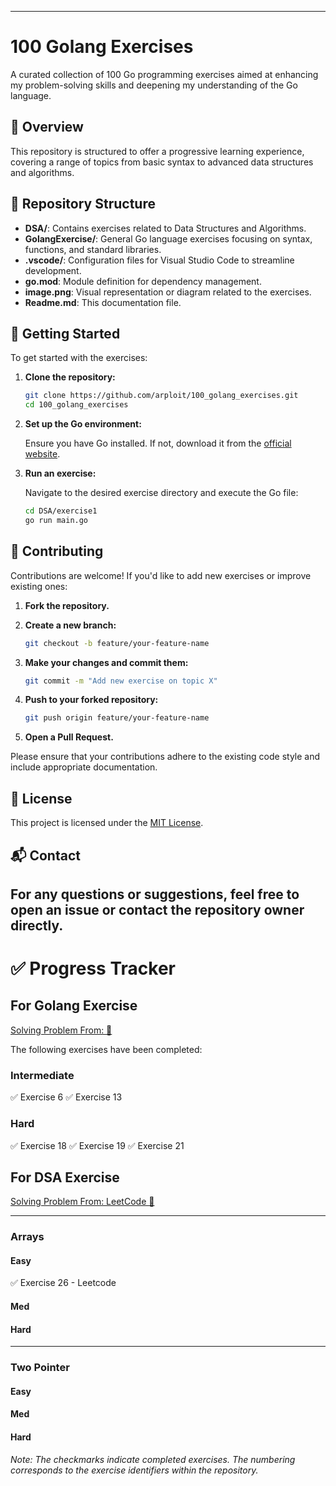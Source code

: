 
---

# 100 Golang Exercises

A curated collection of 100 Go programming exercises aimed at enhancing my problem-solving skills and deepening my understanding of the Go language.

## 📌 Overview

This repository is structured to offer a progressive learning experience, covering a range of topics from basic syntax to advanced data structures and algorithms.

## 📁 Repository Structure

- **DSA/**: Contains exercises related to Data Structures and Algorithms.
- **GolangExercise/**: General Go language exercises focusing on syntax, functions, and standard libraries.
- **.vscode/**: Configuration files for Visual Studio Code to streamline development.
- **go.mod**: Module definition for dependency management.
- **image.png**: Visual representation or diagram related to the exercises.
- **Readme.md**: This documentation file.


## 🚀 Getting Started

To get started with the exercises:

1. **Clone the repository:**

   ```bash
   git clone https://github.com/arploit/100_golang_exercises.git
   cd 100_golang_exercises
   ```


2. **Set up the Go environment:**

   Ensure you have Go installed. If not, download it from the [official website](https://golang.org/dl/).

3. **Run an exercise:**

   Navigate to the desired exercise directory and execute the Go file:

   ```bash
   cd DSA/exercise1
   go run main.go
   ```


## 🧠 Contributing

Contributions are welcome! If you'd like to add new exercises or improve existing ones:

1. **Fork the repository.**
2. **Create a new branch:**

   ```bash
   git checkout -b feature/your-feature-name
   ```


3. **Make your changes and commit them:**

   ```bash
   git commit -m "Add new exercise on topic X"
   ```


4. **Push to your forked repository:**

   ```bash
   git push origin feature/your-feature-name
   ```


5. **Open a Pull Request.**

Please ensure that your contributions adhere to the existing code style and include appropriate documentation.

## 📄 License

This project is licensed under the [MIT License](LICENSE).

## 📬 Contact

For any questions or suggestions, feel free to open an issue or contact the repository owner directly.
--- 

# ✅ Progress Tracker

## For Golang Exercise
[Solving Problem From: 📕](https://github.com/cblte/100-golang-exercises/)

The following exercises have been completed:

### Intermediate

✅ Exercise 6
✅ Exercise 13 

### Hard

✅ Exercise 18
✅ Exercise 19
✅ Exercise 21 


## For DSA Exercise
[Solving Problem From: LeetCode 📕](https://leetcode.com/problem-list)

---
### Arrays

#### Easy

✅ Exercise 26 - Leetcode

#### Med

#### Hard

---

### Two Pointer

#### Easy

#### Med

#### Hard


*Note: The checkmarks indicate completed exercises. The numbering corresponds to the exercise identifiers within the repository.*


